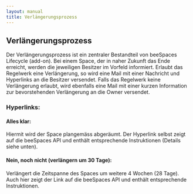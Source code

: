 ```yaml
---
layout: manual
title: Verlängerungsprozess
---
```

## Verlängerungsprozess
Der Verlängerungsprozess ist ein zentraler Bestandteil von beeSpaces Lifecycle (add-on). Bei einem Space, der in naher Zukunft das Ende erreicht, werden die jeweiligen Besitzer im Vorfeld informiert. Erlaubt das Regelwerk eine Verlängerung, so wird eine Mail mit einer Nachricht und Hyperlinks an die Besitzer versendet. Falls das Regelwerk keine Verlängerung erlaubt, wird ebenfalls eine Mail mit einer kurzen Information zur bevorstehenden Verlängerung an die Owner versendet. 

### Hyperlinks:

#### Alles klar: 
Hiermit wird der Space plangemäss abgeräumt. Der Hyperlink selbst zeigt auf die beeSpaces API und enthält entsprechende Instruktionen (Details siehe unten).

#### Nein, noch nicht (verlängern um 30 Tage):
 Verlängert die Zeitspanne des Spaces um weitere 4 Wochen (28 Tage). Auch hier zeigt der Link auf die beeSpaces API und enthält entsprechende Instruktionen.
